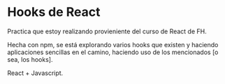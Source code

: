 # Hooks de React

Practica que estoy realizando provieniente del curso de React de FH. 

Hecha con npm, se está explorando varios hooks que existen y haciendo aplicaciones sencillas en el camino, haciendo uso de los mencionados [o sea, los hooks].

React + Javascript.
